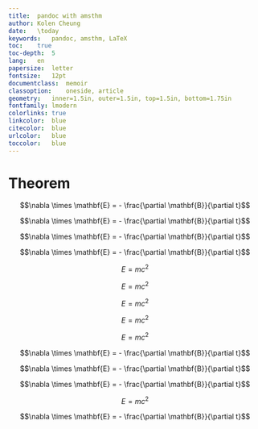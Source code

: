 ```yaml
---
title:	pandoc with amsthm
author:	Kolen Cheung
date:	\today
keywords:	pandoc, amsthm, LaTeX 
toc:	true
toc-depth:	5
lang:	en
papersize:	letter
fontsize:	12pt
documentclass:	memoir
classoption:	oneside, article
geometry:	inner=1.5in, outer=1.5in, top=1.5in, bottom=1.75in
fontfamily:	lmodern
colorlinks:	true
linkcolor:	blue
citecolor:	blue
urlcolor:	blue
toccolor:	blue
---
```


# Theorem #

<!--\begin{theorem}--> <div class="theorem">
$$\nabla \times \mathbf{E} = - \frac{\partial \mathbf{B}}{\partial t}$$
<!--\end{theorem}--> </div>

<!--\begin{lemma}--> <div class="lemma">
$$\nabla \times \mathbf{E} = - \frac{\partial \mathbf{B}}{\partial t}$$
<!--\end{lemma}--> </div>

<!--\begin{proposition}--> <div class="proposition">
$$\nabla \times \mathbf{E} = - \frac{\partial \mathbf{B}}{\partial t}$$
<!--\end{proposition}--> </div>

<!--\begin{corollary}--> <div class="corollary">
$$\nabla \times \mathbf{E} = - \frac{\partial \mathbf{B}}{\partial t}$$
<!--\end{corollary}--> </div>

<!--\begin{definition}-->  <div class="definition">
$$E=mc^2$$
<!--\end{definition}--></div>

<!--\begin{conjecture}-->  <div class="conjecture">
$$E=mc^2$$
<!--\end{conjecture}--></div>

<!--\begin{example}-->  <div class="example">
$$E=mc^2$$
<!--\end{example}--></div>

<!--\begin{postulate}-->  <div class="postulate">
$$E=mc^2$$
<!--\end{postulate}--></div>

<!--\begin{problem}-->  <div class="problem">
$$E=mc^2$$
<!--\end{problem}--></div>

<!--\begin{remark}--> <div class="remark">
$$\nabla \times \mathbf{E} = - \frac{\partial \mathbf{B}}{\partial t}$$
<!--\end{remark}--> </div>

<!--\begin{note}--> <div class="note">
$$\nabla \times \mathbf{E} = - \frac{\partial \mathbf{B}}{\partial t}$$
<!--\end{note}--> </div>

<!--\begin{case}--> <div class="case">
$$\nabla \times \mathbf{E} = - \frac{\partial \mathbf{B}}{\partial t}$$
<!--\end{case}--> </div>

<!--\begin{proof}-->  <div class="proof">
$$E=mc^2$$
<!--\end{proof}--></div>

<!--\begin{case}--> <div class="case">
$$\nabla \times \mathbf{E} = - \frac{\partial \mathbf{B}}{\partial t}$$
<!--\end{case}--> </div>
